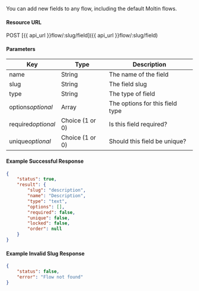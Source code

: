 <!--
@title Assign new field to a flow
@author Moltin Ltd
@description Assign a new field to a flow
@order 15.2.3

@sidebar 1
@family Flow/Field
@rate No
@auth Yes
@format JSON
@http POST
@version beta
-->
You can add new fields to any flow, including the default Moltin flows.

#### Resource URL
POST [{{ api_url }}flow/:slug/field]({{ api_url }}flow/:slug/field)

#### Parameters
Key | Type | Description
--- | ---- | -----------
name | String | The name of the field
slug | String | The field slug
type | String | The type of field
options*optional* | Array | The options for this field type
required*optional* | Choice (1 or 0) | Is this field required?
unique*optional* | Choice (1 or 0) | Should this field be unique?

<!--code-->
#### Example Successful Response
``` json
{
    "status": true,
    "result": {
        "slug": "description",
        "name": "Description",
        "type": "text",
        "options": [],
        "required": false,
        "unique": false,
        "locked": false,
        "order": null
    }
}
```

#### Example Invalid Slug Response
``` json
{
    "status": false,
    "error": "Flow not found"
}
```
<!--/code-->